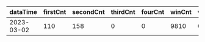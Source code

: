 |dataTime|firstCnt|secondCnt|thirdCnt|fourCnt|winCnt|vrate|wrate|
|-|-|-|-|-|-|-|-|
|2023-03-02|110|158|0|0|9810|0%|0%|